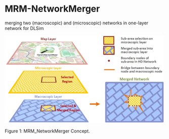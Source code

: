 # MRM-NetworkMerger
merging two (macroscopic) and (microscopic) networks in one-layer network for DLSim

![alt text](https://github.com/asu-trans-ai-lab/MRM_NetworkMerger/blob/main/media/networkMergerConcept2.jpg)

Figure 1: MRM_NetworkMerger Concept.
